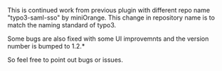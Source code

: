 This is continued work from previous plugin with different repo name "typo3-saml-sso" by miniOrange. 
This change in repository name is to match the naming standard of typo3. 

Some bugs are also fixed with some UI improvemnts and the version number is bumped to 1.2.* 

So feel free to point out bugs or issues.


